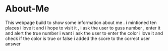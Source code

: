 # About-Me
This webpage build to show some information about me  . i mintioned ten places i love it and i hope to visit it , i ask the user to guss number , enter it and alert the true number i want i ask the user to enter the color i love it and check if the color is true or false i added the score to the correct user answer